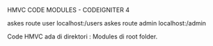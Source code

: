 HMVC CODE MODULES - CODEIGNITER 4 

askes route user localhost:<port>/users
askes route admin localhost:<port>/admin
  
Code HMVC ada di direktori :
Modules di root folder.
